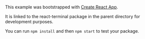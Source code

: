 This example was bootstrapped with [Create React App](https://github.com/facebook/create-react-app).

It is linked to the react-terminal package in the parent directory for development purposes.

You can run `npm install` and then `npm start` to test your package.
